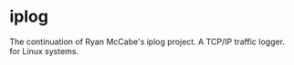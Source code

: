 # iplog
The continuation of Ryan McCabe's iplog project. A TCP/IP traffic logger. for Linux systems.
